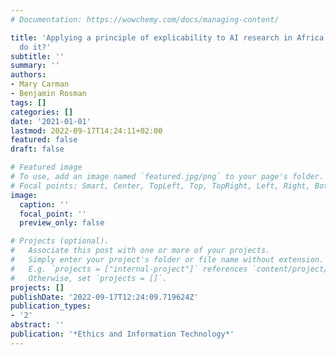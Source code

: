 ```yaml
---
# Documentation: https://wowchemy.com/docs/managing-content/

title: 'Applying a principle of explicability to AI research in Africa: should we
  do it?'
subtitle: ''
summary: ''
authors:
- Mary Carman
- Benjamin Rosman
tags: []
categories: []
date: '2021-01-01'
lastmod: 2022-09-17T14:24:11+02:00
featured: false
draft: false

# Featured image
# To use, add an image named `featured.jpg/png` to your page's folder.
# Focal points: Smart, Center, TopLeft, Top, TopRight, Left, Right, BottomLeft, Bottom, BottomRight.
image:
  caption: ''
  focal_point: ''
  preview_only: false

# Projects (optional).
#   Associate this post with one or more of your projects.
#   Simply enter your project's folder or file name without extension.
#   E.g. `projects = ["internal-project"]` references `content/project/deep-learning/index.md`.
#   Otherwise, set `projects = []`.
projects: []
publishDate: '2022-09-17T12:24:09.719624Z'
publication_types:
- '2'
abstract: ''
publication: '*Ethics and Information Technology*'
---
```


